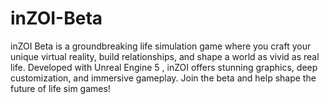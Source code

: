 # inZOI-Beta
inZOI Beta is a groundbreaking life simulation game where you craft your unique virtual reality, build relationships, and shape a world as vivid as real life. Developed with Unreal Engine 5 , inZOI offers stunning graphics, deep customization, and immersive gameplay. Join the beta and help shape the future of life sim games!
